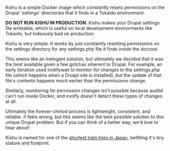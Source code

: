 Kishu is a simple Docker image which constantly resets permissions on the Drupal
'settings' directories that it finds in a Tokaido environment.

**DO NOT RUN KISHU IN PRODUCTION**. 
Kishu makes your Drupal settings file writeable, which is useful on local 
development environments like Tokaido, but hideously bad on production.

Kishu is very simple. It works by just constantly resetting permissions on the
settings directory for any settings.php file it finds inside the docroot. 

This seems like an inelegant solution, but ultimately we decided that it was the
best available given a few gotchas inherent to Drupal. For example, an early 
iteration used inotifywait to monitor for changes to the settings.php file 
(which happens when a Druapl site is installed), but the update of that file's
contents happens much earlier than the permissions change. 

Similarly, monitoring for permission changes isn't possible because auditd can't
run inside Docker, and inotify doesn't detect these types of changes at all.

Ultimately the forever-chmod process is lightweight, consistent, and reliable. 
It feels wrong, but this seems like the best possible solution to this unique 
Drupal problem. But if you can think of a better way, we'd love to hear about!

Kishu is named for one of the [shortest train lines in Japan](https://en.wikipedia.org/wiki/Kish%C5%AB_Railway_Line), befitting it's
tiny stature and footprint.
